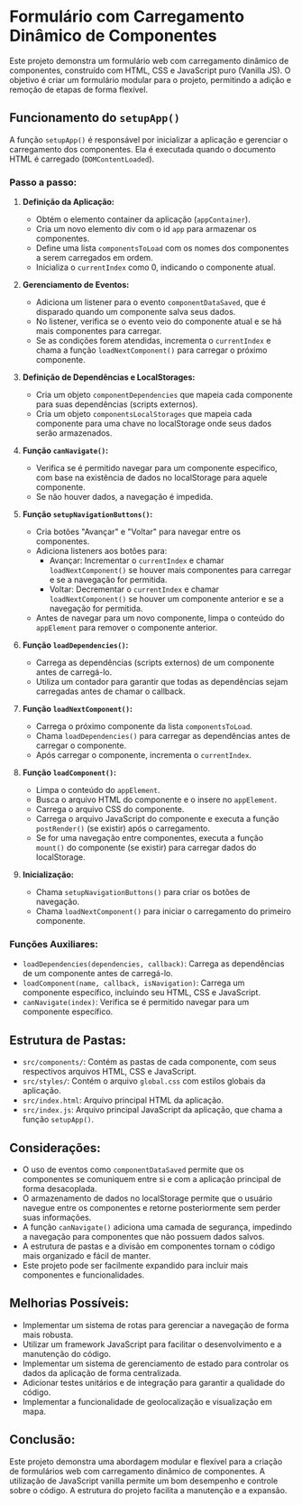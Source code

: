 # Formulário com Carregamento Dinâmico de Componentes

Este projeto demonstra um formulário web com carregamento dinâmico de componentes, construído com HTML, CSS e JavaScript puro (Vanilla JS). O objetivo é criar um formulário modular para o projeto, permitindo a adição e remoção de etapas de forma flexível.

## Funcionamento do `setupApp()`

A função `setupApp()` é responsável por inicializar a aplicação e gerenciar o carregamento dos componentes. Ela é executada quando o documento HTML é carregado (`DOMContentLoaded`).

### Passo a passo:

1. **Definição da Aplicação:**
   - Obtém o elemento container da aplicação (`appContainer`).
   - Cria um novo elemento div com o id `app` para armazenar os componentes.
   - Define uma lista `componentsToLoad` com os nomes dos componentes a serem carregados em ordem.
   - Inicializa o `currentIndex` como 0, indicando o componente atual.
   
2. **Gerenciamento de Eventos:**
   - Adiciona um listener para o evento `componentDataSaved`, que é disparado quando um componente salva seus dados.
   - No listener, verifica se o evento veio do componente atual e se há mais componentes para carregar.
   - Se as condições forem atendidas, incrementa o `currentIndex` e chama a função `loadNextComponent()` para carregar o próximo componente.
   
3. **Definição de Dependências e LocalStorages:**
   - Cria um objeto `componentDependencies` que mapeia cada componente para suas dependências (scripts externos).
   - Cria um objeto `componentsLocalStorages` que mapeia cada componente para uma chave no localStorage onde seus dados serão armazenados.
   
4. **Função `canNavigate()`:**
   - Verifica se é permitido navegar para um componente específico, com base na existência de dados no localStorage para aquele componente.
   - Se não houver dados, a navegação é impedida.
   
5. **Função `setupNavigationButtons()`:**
   - Cria botões "Avançar" e "Voltar" para navegar entre os componentes.
   - Adiciona listeners aos botões para:
     - Avançar: Incrementar o `currentIndex` e chamar `loadNextComponent()` se houver mais componentes para carregar e se a navegação for permitida.
     - Voltar: Decrementar o `currentIndex` e chamar `loadNextComponent()` se houver um componente anterior e se a navegação for permitida.
   - Antes de navegar para um novo componente, limpa o conteúdo do `appElement` para remover o componente anterior.
   
6. **Função `loadDependencies()`:**
   - Carrega as dependências (scripts externos) de um componente antes de carregá-lo.
   - Utiliza um contador para garantir que todas as dependências sejam carregadas antes de chamar o callback.
   
7. **Função `loadNextComponent()`:**
   - Carrega o próximo componente da lista `componentsToLoad`.
   - Chama `loadDependencies()` para carregar as dependências antes de carregar o componente.
   - Após carregar o componente, incrementa o `currentIndex`.
   
8. **Função `loadComponent()`:**
   - Limpa o conteúdo do `appElement`.
   - Busca o arquivo HTML do componente e o insere no `appElement`.
   - Carrega o arquivo CSS do componente.
   - Carrega o arquivo JavaScript do componente e executa a função `postRender()` (se existir) após o carregamento.
   - Se for uma navegação entre componentes, executa a função `mount()` do componente (se existir) para carregar dados do localStorage.
   
9. **Inicialização:**
   - Chama `setupNavigationButtons()` para criar os botões de navegação.
   - Chama `loadNextComponent()` para iniciar o carregamento do primeiro componente.

### Funções Auxiliares:

- `loadDependencies(dependencies, callback)`: Carrega as dependências de um componente antes de carregá-lo.
- `loadComponent(name, callback, isNavigation)`: Carrega um componente específico, incluindo seu HTML, CSS e JavaScript.
- `canNavigate(index)`: Verifica se é permitido navegar para um componente específico.

## Estrutura de Pastas:

- `src/components/`: Contém as pastas de cada componente, com seus respectivos arquivos HTML, CSS e JavaScript.
- `src/styles/`: Contém o arquivo `global.css` com estilos globais da aplicação.
- `src/index.html`: Arquivo principal HTML da aplicação.
- `src/index.js`: Arquivo principal JavaScript da aplicação, que chama a função `setupApp()`.

## Considerações:

- O uso de eventos como `componentDataSaved` permite que os componentes se comuniquem entre si e com a aplicação principal de forma desacoplada.
- O armazenamento de dados no localStorage permite que o usuário navegue entre os componentes e retorne posteriormente sem perder suas informações.
- A função `canNavigate()` adiciona uma camada de segurança, impedindo a navegação para componentes que não possuem dados salvos.
- A estrutura de pastas e a divisão em componentes tornam o código mais organizado e fácil de manter.
- Este projeto pode ser facilmente expandido para incluir mais componentes e funcionalidades.

## Melhorias Possíveis:

- Implementar um sistema de rotas para gerenciar a navegação de forma mais robusta.
- Utilizar um framework JavaScript para facilitar o desenvolvimento e a manutenção do código.
- Implementar um sistema de gerenciamento de estado para controlar os dados da aplicação de forma centralizada.
- Adicionar testes unitários e de integração para garantir a qualidade do código.
- Implementar a funcionalidade de geolocalização e visualização em mapa.

## Conclusão:

Este projeto demonstra uma abordagem modular e flexível para a criação de formulários web com carregamento dinâmico de componentes. A utilização de JavaScript vanilla permite um bom desempenho e controle sobre o código. A estrutura do projeto facilita a manutenção e a expansão.